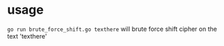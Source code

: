 # usage
`go run brute_force_shift.go texthere` will brute force shift cipher on the text 'texthere'
